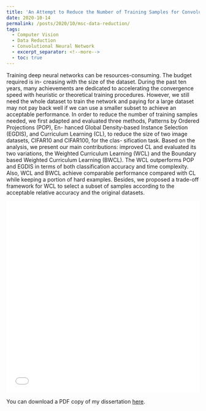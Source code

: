```yaml
---
title: 'An Attempt to Reduce the Number of Training Samples for Convolutional Neural Networks'
date: 2020-10-14
permalink: /posts/2020/10/msc-data-reduction/
tags:
  - Computer Vision
  - Data Reduction
  - Convolutional Neural Network
  - excerpt_separator: <!--more-->
  - toc: true
---
```

Training deep neural networks can be resources-consuming. The budget required is in- creasing with the size of the dataset. During the past ten years, many achievements are dedicated to accelerating the convergence speed with heuristic or theoretical training procedures. However, we still need the whole dataset to train the network and paying for a large dataset may not pay back well if we can use a smaller subset to achieve an acceptable performance. In order to reduce the number of training samples needed, we first adapted and evaluated three methods, Patterns by Ordered Projections (POP), En- hanced Global Density-based Instance Selection (EGDIS), and Curriculum Learning (CL), to reduce the size of two image datasets, CIFAR10 and CIFAR100, for the clas- sification task. Based on the analysis, we present our main contributions: improved CL and evaluated its two variations, the Weighted Curriculum Learning (WCL) and the Boundary based Weighted Curriculum Learning (BWCL). The WCL outperforms POP and EGDIS in terms of both classification accuracy and time complexity. Also, WCL and BWCL achieve comparable performance compared with CL while keeping a portion of hard examples. Besides, we proposed a trade-off framework for WCL to select a subset of samples according to the acceptable relative accuracy and the original datasets.

<iframe src="/files/pdf/msc_dissertation.pdf" width="100%" height="500" frameborder="no" border="0" marginwidth="0" marginheight="0"></iframe>

You can download a PDF copy of my dissertation [here](/files/pdf/msc_dissertation.pdf).